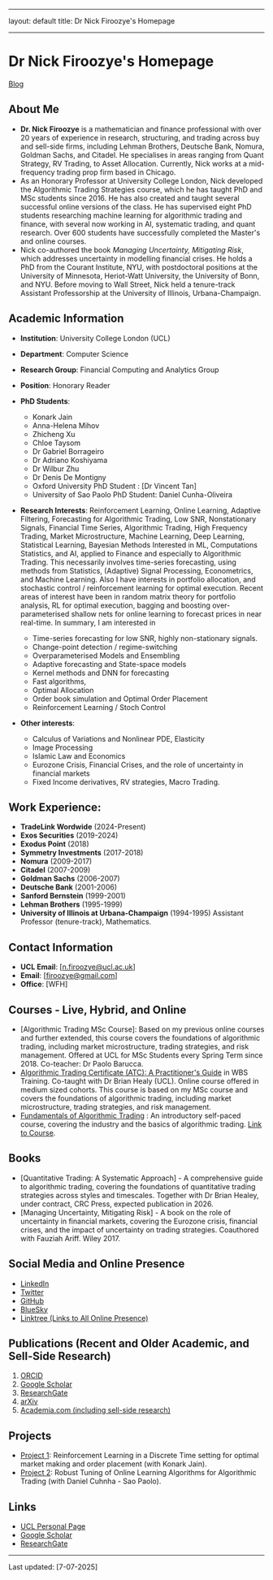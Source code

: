 
---
layout: default
title: Dr Nick Firoozye's Homepage

---

# Dr Nick Firoozye's Homepage

[Blog](/blog/)

## About Me
  - **Dr. Nick Firoozye** is a mathematician and finance professional with over 20 years of experience in research, structuring, and trading across buy and sell-side firms, including  Lehman Brothers, Deutsche Bank, Nomura, Goldman Sachs, and Citadel.  He specialises in areas ranging from Quant Strategy, RV Trading, to Asset Allocation.  Currently, Nick works at a mid-frequency trading prop firm based in Chicago. 
  - As an Honorary Professor at University College London, Nick developed the Algorithmic Trading Strategies course, which he has taught PhD and MSc students since 2016.  He has also created and taught several successful online versions of the class. He has supervised eight PhD students researching machine learning for algorithmic trading and finance, with several now working in AI, systematic trading, and quant research. Over 600 students have successfully completed the Master's and online courses. 
  - Nick co-authored the book _Managing Uncertainty, Mitigating Risk_, which addresses uncertainty in modelling financial crises. He holds a PhD from the Courant Institute, NYU, with postdoctoral positions at the University of Minnesota, Heriot-Watt University, the University of Bonn, and NYU. Before moving to Wall Street, Nick held a tenure-track Assistant Professorship at the University of Illinois, Urbana-Champaign.

## Academic Information
 - **Institution**: University College London (UCL)
 - **Department**: Computer Science
 - **Research Group**: Financial Computing and Analytics Group
 - **Position**: Honorary Reader
 - **PhD Students**: 
    - Konark Jain
    - Anna-Helena Mihov
    - Zhicheng Xu
    - Chloe Taysom
    - Dr Gabriel Borrageiro
    - Dr Adriano Koshiyama
    - Dr Wilbur Zhu
    - Dr Denis De Montigny
    - Oxford University PhD Student : [Dr Vincent Tan]
    - University of Sao Paolo PhD Student: Daniel Cunha-Oliveira

 - **Research Interests**: Reinforcement Learning, Online Learning, Adaptive Filtering, Forecasting for Algorithmic Trading, Low SNR, Nonstationary Signals, Financial Time Series, Algorithmic Trading, High Frequency Trading, Market Microstructure, Machine Learning, Deep Learning, Statistical Learning, Bayesian Methods
Interested in ML, Computations Statistics, and AI, applied to Finance and especially to Algorithmic Trading. This necessarily involves time-series forecasting, using methods from Statistics, (Adaptive) Signal Processing, Econometrics, and Machine Learning. Also I have interests in portfolio allocation, and stochastic control / reinforcement learning for optimal execution. Recent areas of interest have been in random matrix theory for portfolio analysis, RL for optimal execution, bagging and boosting over-parameterised shallow nets for online learning to forecast prices in near real-time.
In summary, I am interested in 
    - Time-series forecasting for low SNR, highly non-stationary signals.
    - Change-point detection / regime-switching
    - Overparameterised Models and Ensembling
    - Adaptive forecasting and State-space models
    - Kernel methods and DNN for forecasting 
    - Fast algorithms, 
    - Optimal Allocation
    - Order book simulation and Optimal Order Placement
    - Reinforcement Learning / Stoch Control

 - **Other interests**: 
    - Calculus of Variations and Nonlinear PDE, Elasticity
    - Image Processing
    - Islamic Law and Economics
    - Eurozone Crisis, Financial Crises, and the role of uncertainty in financial markets
    - Fixed Income derivatives, RV strategies, Macro Trading.

## Work Experience:
  - **TradeLink Wordwide** (2024-Present)
  - **Exos Securities** (2019-2024)
  - **Exodus Point** (2018)
  - **Symmetry Investments** (2017-2018)
  - **Nomura** (2009-2017)
  - **Citadel** (2007-2009)
  - **Goldman Sachs** (2006-2007)
  - **Deutsche Bank** (2001-2006)
  - **Sanford Bernstein** (1999-2001)
  - **Lehman Brothers** (1995-1999)
  - **University of Illinois at Urbana-Champaign** (1994-1995) Assistant Professor (tenure-track), Mathematics. 

## Contact Information
 - **UCL Email**: [n.firoozye@ucl.ac.uk]
 - **Email**: [firoozye@gmail.com]
 - **Office**: [WFH] 

## Courses - Live, Hybrid, and Online
  - [Algorithmic Trading MSc Course]:  Based on my previous online courses and further extended, 
 this course covers the foundations of algorithmic trading, including market microstructure, trading strategies, and risk management. Offered at 
 UCL for MSc Students every Spring Term since 2018. Co-teacher: Dr Paolo Barucca.
  - [Algorithmic Trading Certificate (ATC): A Practitioner's Guide](https://www.wbstraining.com/events/algorithmic-trading-certificate/) 
in WBS Training. Co-taught with Dr Brian Healy (UCL). Online course offered in medium sized cohorts.
  This course is based on my MSc course and covers the foundations of algorithmic trading, 
 including market microstructure, trading strategies, and risk management.
  - [Fundamentals of Algorithmic Trading](https://quantshub.com/content/fundamentals-algorithmic-trading) : An introductory self-paced course, covering the industry and the basics of algorithmic trading. [Link to Course](https://wbstraining.com/course/algorithmic-trading-the-fundamentals/). 

## Books
  - [Quantitative Trading: A Systematic Approach] - A comprehensive guide to algorithmic trading, covering the foundations of quantitative trading strategies across styles and timescales. Together with Dr Brian Healey, under contract, CRC Press, expected publication in 2026.
  - [Managing Uncertainty, Mitigating Risk] - A book on the role of uncertainty in financial markets, covering the Eurozone crisis, financial crises, and the impact of uncertainty on trading strategies.  Coauthored with Fauziah Ariff. Wiley 2017.

## Social Media and Online Presence
 - [LinkedIn](https://www.linkedin.com/in/firoozye)
 - [Twitter](https://twitter.com/firoozye)
 - [GitHub](https://github.com/firoozye)
 - [BlueSky](https://bluesky.social/@firoozye)
 - [Linktree (Links to All Online Presence)](https://linktr.ee/NBfiroozye)
 

## Publications (Recent and Older Academic, and Sell-Side Research)
 1. [ORCID](https://orcid.org/0000-0002-6460-0406)
 2. [Google Scholar](https://scholar.google.com/citations?view_op=list_works&hl=en&hl=en&user=N3DhLMUAAAAJ)
 3. [ResearchGate](https://www.researchgate.net/profile/Nick-Firoozye)
 4. [arXiv](https://arxiv.org/a/firoozye_n_1.html)
 5. [Academia.com (including sell-side research)](https://ucl.academia.edu/NikanNickFiroozye)

## Projects
 - [Project 1](link-to-project): Reinforcement Learning in a Discrete Time setting for optimal market making and order placement (with Konark Jain).
 - [Project 2](link-to-project): Robust Tuning of Online Learning Algorithms for Algorithmic Trading (with Daniel Cuhnha - Sao Paolo).


## Links
 - [UCL Personal Page](link-to-ucl-page)
 - [Google Scholar](link-to-google-scholar)
 - [ResearchGate](link-to-researchgate)

 ---
 Last updated: [7-07-2025]

